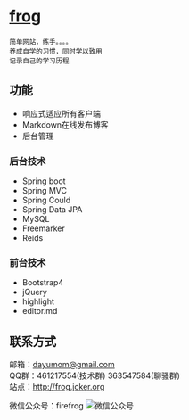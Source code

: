 # [frog](http://frog.jcker.org/) 
    简单网站，练手。。。。
    养成自学的习惯，同时学以致用
    记录自己的学习历程

## 功能
* 响应式适应所有客户端
* Markdown在线发布博客
* 后台管理

### 后台技术
* Spring boot 
* Spring MVC
* Spring Could
* Spring Data JPA
* MySQL
* Freemarker
* Reids
### 前台技术
* Bootstrap4
* jQuery
* highlight
* editor.md
## 联系方式 
邮箱：dayumom@gmail.com  
QQ群：461217554(技术群)  363547584(聊骚群)  
站点：http://frog.jcker.org 

微信公众号：firefrog
![微信公众号](http://frog.jcker.org/images/wechat.jpg) 



